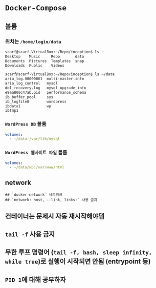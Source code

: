 # `Docker-Compose`

## 볼륨

### 위치는 `/home/login/data`
```bash
scarf@scarf-VirtualBox:~/Repo/inception$ ls ~
Desktop    Music     Repo       data
Documents  Pictures  Templates  snap
Downloads  Public    Videos

scarf@scarf-VirtualBox:~/Repo/inception$ ls ~/data
aria_log.00000001  multi-master.info
aria_log_control   mysql
ddl_recovery.log   mysql_upgrade_info
e9aa800c47ab.pid   performance_schema
ib_buffer_pool     sys
ib_logfile0        wordpress
ibdata1            wp
ibtmp1
```

### `WordPress DB` 볼륨
```yaml
volumes:
  - ~/data:/var/lib/mysql
```

### `WordPress 웹사이트 파일` 볼륨
```yaml
volumes:
  - ~/data/wp:/var/www/html
```

  ## **network**
    ## `docker-network` 네트워크
    ## `network: host, --link, links:` 사용 금지

  ## 컨테이너는 문제시 자동 재시작해야댐
  ## `tail -f` 사용 금지
  ## 무한 루프 명령어 (`tail -f, bash, sleep infinity, while true`)로 실행이 시작되면 안됨 (entrypoint 등)
  ## `PID 1`에 대해 공부하자
